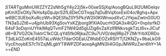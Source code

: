 $START$guMinUWZZYZ2sNh5gY4y22j5k+00xeSSjXq/AoogBQuL9I2UMGelqvpKmXDxOXy7kHs4pDpJprS2fL6DeCGTnqq7qDuBVqXoxEsi04o/8ghq+Apxw6BC3UEboXuRczWt+9QESfaZ0Y5PkzW2li0KIWnxodXvCJYkjwZwtnG0UOTN3aSJZt6+u4jphUb93Xg5ovYxKZjborg9fXIA0ucrH3QA3x4tQG+0vpIsrfkD64sF3oDqrnUYhklMqQTvmF21W4Qd5gUZig6vZaXzIf8NkvsgkTzLt6v+JlCufd8+B7VGZOk7oktrC1kCQLqYdSfk0RjkaZC9u7UVD/dej9RpZFZMrYrbXDRDoT3dLkGZoKnE4557aLuWdc17darOGEaUZWsbEOZxRSIYTj12KNZy+9baLkG9VycEhoybES7c1VZsjMLgbYT8WPZDFaoxqAgMN3Ii4GGpJMWRzZwn6hY+1A==$END$